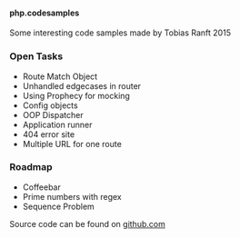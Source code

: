 #### php.codesamples
Some interesting code samples made by Tobias Ranft 2015

### Open Tasks
* Route Match Object
* Unhandled edgecases in router
* Using Prophecy for mocking
* Config objects
* OOP Dispatcher
* Application runner
* 404 error site
* Multiple URL for one route

### Roadmap
* Coffeebar
* Prime numbers with regex
* Sequence Problem

Source code can be found on [github.com](https://github.com/devtop/php.codesamples)